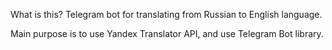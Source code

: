 What is this? 
Telegram bot for translating from Russian to English language.

Main purpose is to use Yandex Translator API, and use Telegram Bot library.